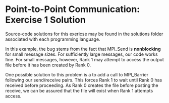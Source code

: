 # Point-to-Point Communication: Exercise 1  Solution

Source-code solutions for this exericse may be found in the solutions folder associated with each programming language.

In this example, the bug stems from the fact that MPI_Send is **nonblocking** for small message sizes.  For sufficiently large messages, our code works fine.  For small messages, however, Rank 1 may attempt to access the output file before it has been created by Rank 0.

One possible solution to this problem is a to add a call to MPI_Barrier following our send/receive pairs.  This forces Rank 1 to wait until Rank 0 has received before proceeding.  As Rank 0 creates the file before posting the receive, we can be assured that the file will exist when Rank 1 attempts access.



